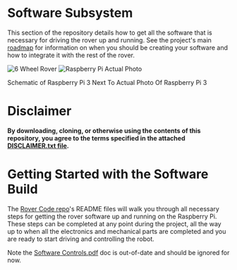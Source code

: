 # Software Subsystem
This section of the repository details how to get all the software that is necessary for driving the rover up and running. See the project's main [roadmap](https://github.com/nasa-jpl/open-source-rover/blob/master/images/roadmap.png) for information on when you should be creating your software and how to integrate it with the rest of the rover.

![6 Wheel Rover](images/rpi3.png) ![Raspberry Pi Actual Photo](images/rpi3noncartoon.jpg)

Schematic of Raspberry Pi 3 Next To Actual Photo Of Raspberry Pi 3

# Disclaimer
**By downloading, cloning, or otherwise using the contents of this repository, you agree to the terms specified in the attached [DISCLAIMER.txt file](/DISCLAIMER.txt).**


# Getting Started with the Software Build
The [Rover Code repo](https://github.com/nasa-jpl/osr-rover-code)'s README files will walk you through all necessary steps for getting the rover software up and running on the Raspberry Pi. These steps can be completed at any point during the project, all the way up to when all the electronics and mechanical parts are completed and you are ready to start driving and controlling the robot.

Note the [Software Controls.pdf](Software%20Controls.pdf) doc is out-of-date and should be ignored for now.
